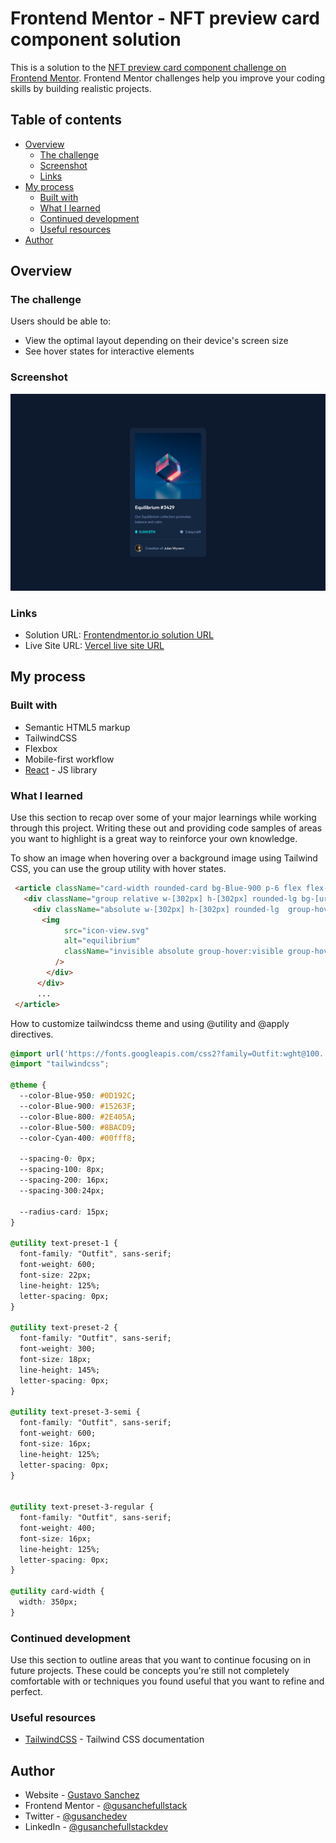 # Frontend Mentor - NFT preview card component solution

This is a solution to the [NFT preview card component challenge on Frontend Mentor](https://www.frontendmentor.io/challenges/nft-preview-card-component-SbdUL_w0U). Frontend Mentor challenges help you improve your coding skills by building realistic projects. 

## Table of contents

- [Overview](#overview)
  - [The challenge](#the-challenge)
  - [Screenshot](#screenshot)
  - [Links](#links)
- [My process](#my-process)
  - [Built with](#built-with)
  - [What I learned](#what-i-learned)
  - [Continued development](#continued-development)
  - [Useful resources](#useful-resources)
- [Author](#author)

## Overview

### The challenge

Users should be able to:

- View the optimal layout depending on their device's screen size
- See hover states for interactive elements

### Screenshot

![](./public/Screenshot.png)

### Links

- Solution URL: [Frontendmentor.io solution URL](https://your-solution-url.com)
- Live Site URL: [Vercel live site URL](https://fsdev-social-links-profile.vercel.app/)

## My process

### Built with

- Semantic HTML5 markup
- TailwindCSS
- Flexbox
- Mobile-first workflow
- [React](https://reactjs.org/) - JS library


### What I learned

Use this section to recap over some of your major learnings while working through this project. Writing these out and providing code samples of areas you want to highlight is a great way to reinforce your own knowledge.

To show an image when hovering over a background image using Tailwind CSS, you can use the group utility with hover states.
```html
 <article className="card-width rounded-card bg-Blue-900 p-6 flex flex-wrap justify-center items-center gap-6">
   <div className="group relative w-[302px] h-[302px] rounded-lg bg-[url(image-equilibrium.jpg)] bg-cover">
     <div className="absolute w-[302px] h-[302px] rounded-lg  group-hover:bg-Cyan-400/50 group-hover:cursor-pointer">
       <img
            src="icon-view.svg"
            alt="equilibrium"
            className="invisible absolute group-hover:visible group-hover:top-32 group-hover:left-32"
          />
        </div>
      </div>
      ...
 </article>      
```

How to customize tailwindcss theme and using @utility and @apply directives.
```css
@import url('https://fonts.googleapis.com/css2?family=Outfit:wght@100..900&display=swap');
@import "tailwindcss";

@theme {
  --color-Blue-950: #0D192C;
  --color-Blue-900: #15263F;
  --color-Blue-800: #2E405A;
  --color-Blue-500: #8BACD9;
  --color-Cyan-400: #00fff8;

  --spacing-0: 0px;
  --spacing-100: 8px;
  --spacing-200: 16px;
  --spacing-300:24px;
 
  --radius-card: 15px;
}

@utility text-preset-1 {
  font-family: "Outfit", sans-serif;
  font-weight: 600;
  font-size: 22px;
  line-height: 125%;
  letter-spacing: 0px;
}

@utility text-preset-2 {
  font-family: "Outfit", sans-serif;
  font-weight: 300;
  font-size: 18px;
  line-height: 145%;
  letter-spacing: 0px;
}

@utility text-preset-3-semi {
  font-family: "Outfit", sans-serif;
  font-weight: 600;
  font-size: 16px;
  line-height: 125%;
  letter-spacing: 0px;
}


@utility text-preset-3-regular {
  font-family: "Outfit", sans-serif;
  font-weight: 400;
  font-size: 16px;
  line-height: 125%;
  letter-spacing: 0px;
}

@utility card-width {
  width: 350px;
}
```

### Continued development

Use this section to outline areas that you want to continue focusing on in future projects. These could be concepts you're still not completely comfortable with or techniques you found useful that you want to refine and perfect.

### Useful resources

- [TailwindCSS](https://tailwindcss.com/docs/installation/using-vite) - Tailwind CSS documentation

## Author

- Website - [Gustavo Sanchez ](https://gusanchefullstack.dev/)
- Frontend Mentor - [@gusanchefullstack](https://www.frontendmentor.io/profile/gusanchefullstack)
- Twitter - [@gusanchedev](https://x.com/gusanchedev)
- LinkedIn - [@gusanchefullstackdev](https://www.linkedin.com/in/gusanchefullstackdev/)



